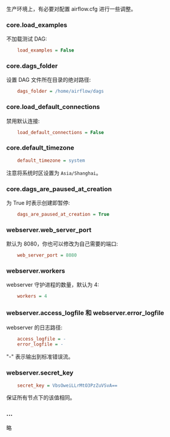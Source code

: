 
生产环境上，有必要对配置 airflow.cfg 进行一些调整。

### core.load_examples

不加载测试 DAG:
```cfg
    load_examples = False
```

### core.dags_folder

设置 DAG 文件所在目录的绝对路径:
```cfg
    dags_folder = /home/airflow/dags
```

### core.load_default_connections

禁用默认连接:
```cfg
    load_default_connections = False
```

### core.default_timezone

```cfg
    default_timezone = system
```
注意将系统时区设置为 `Asia/Shanghai`。

### core.dags_are_paused_at_creation

为 True 时表示创建即暂停:
```cfg
    dags_are_paused_at_creation = True
```

### webserver.web_server_port

默认为 8080，你也可以修改为自己需要的端口:
```cfg
    web_server_port = 8080
```

### webserver.workers

webserver 守护进程的数量，默认为 4:
```cfg
    workers = 4
```

### webserver.access_logfile 和 webserver.error_logfile

webserver 的日志路径:
```cfg
    access_logfile = -
    error_logfile = -
```
"-" 表示输出到标准错误流。


### webserver.secret_key

```cfg
    secret_key = VbsOweiLLrMtO3PzZuVSvA==
```
保证所有节点下的该值相同。

### ...

略
